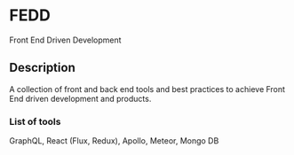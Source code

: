 # FEDD
Front End Driven Development

## Description
A collection of front and back end tools and best practices to achieve Front End driven development and products.

### List of tools
GraphQL, React (Flux, Redux), Apollo, Meteor, Mongo DB
